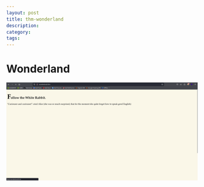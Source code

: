 ```yaml
---
layout: post
title: thm-wonderland
description:
category:
tags:
---
```

# Wonderland 

![Nmap Output](/assets/img/wonderland-1.png)
